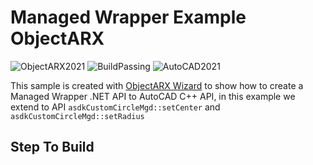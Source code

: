 # Managed Wrapper Example ObjectARX

![ObjectARX2021](https://img.shields.io/badge/ObjectARX-2021-brightgreen.svg)
![BuildPassing](https://img.shields.io/badge/build-passing-brightgreen.svg)
![AutoCAD2021](https://img.shields.io/badge/AutoCAD-2021-blue.svg)

This sample is created with [ObjectARX Wizard](https://github.com/ADN-DevTech/ObjectARX-Wizards/tree/ForAutoCAD2021) to show how to create a Managed Wrapper .NET API to AutoCAD
C++ API, in this example we extend to API `asdkCustomCircleMgd::setCenter` and `asdkCustomCircleMgd::setRadius`

## Step To Build



